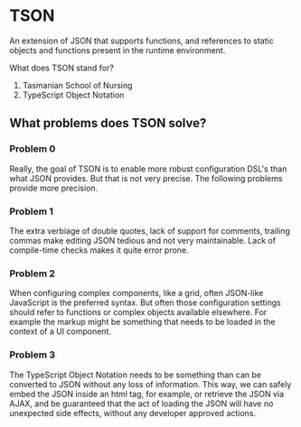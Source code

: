 # TSON

An extension of JSON that supports functions, and references to static objects and functions present in the runtime environment.

What does TSON stand for?

1.  Tasmanian School of Nursing
2.  TypeScript Object Notation

## What problems does TSON solve?

### Problem 0

Really, the goal of TSON is to enable more robust configuration DSL's than what JSON provides.  But that is not very precise.  The following problems provide more precision.

### Problem 1
The extra verbiage of double quotes, lack of support for comments, trailing commas make editing JSON tedious and not very maintainable.  Lack of compile-time checks makes it quite error prone.

### Problem 2

When configuring complex components, like a grid, often JSON-like JavaScript is the preferred syntax.  But often those configuration settings should refer to functions or complex objects available elsewhere.  For example the markup might be something that needs to be loaded in the context of a UI component.

### Problem 3

The TypeScript Object Notation needs to be something than can be converted to JSON without any loss of information. This way, we can safely embed the JSON inside an html tag, for example, or retrieve the JSON via AJAX, and be guaranteed that the act of loading the JSON will have no unexpected side effects, without any developer approved actions.

